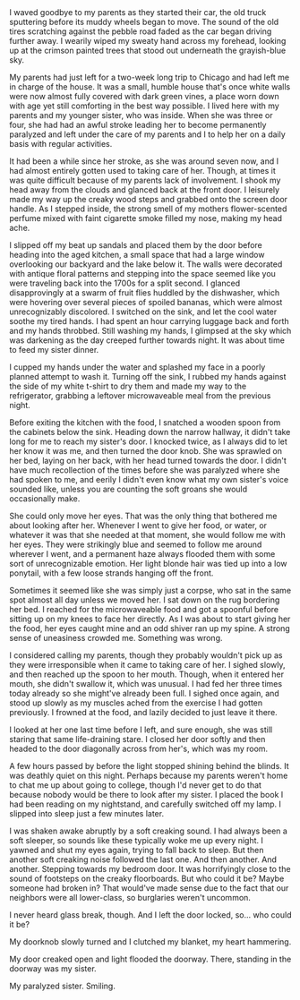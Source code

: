 &#x200B;

I waved goodbye to my parents as they started their car, the old truck sputtering before its muddy wheels began to move. The sound of the old tires scratching against the pebble road faded as the car began driving further away. I wearily wiped my sweaty hand across my forehead, looking up at the crimson painted trees that stood out underneath the grayish-blue sky.

My parents had just left for a two-week long trip to Chicago and had left me in charge of the house. It was a small, humble house that's once white walls were now almost fully covered with dark green vines, a place worn down with age yet still comforting in the best way possible. I lived here with my parents and my younger sister, who was inside. When she was three or four, she had had an awful stroke leading her to become permanently paralyzed and left under the care of my parents and I to help her on a daily basis with regular activities.

It had been a while since her stroke, as she was around seven now, and I had almost entirely gotten used to taking care of her. Though, at times it was quite difficult because of my parents lack of involvement. I shook my head away from the clouds and glanced back at the front door. I leisurely made my way up the creaky wood steps and grabbed onto the screen door handle. As I stepped inside, the strong smell of my mothers flower-scented perfume mixed with faint cigarette smoke filled my nose, making my head ache.

I slipped off my beat up sandals and placed them by the door before heading into the aged kitchen, a small space that had a large window overlooking our backyard and the lake below it. The walls were decorated with antique floral patterns and stepping into the space seemed like you were traveling back into the 1700s for a split second. I glanced disapprovingly at a swarm of fruit flies huddled by the dishwasher, which were hovering over several pieces of spoiled bananas, which were almost unrecognizably discolored. I switched on the sink, and let the cool water soothe my tired hands. I had spent an hour carrying luggage back and forth and my hands throbbed. Still washing my hands, I glimpsed at the sky which was darkening as the day creeped further towards night. It was about time to feed my sister dinner.

I cupped my hands under the water and splashed my face in a poorly planned attempt to wash it. Turning off the sink, I rubbed my hands against the side of my white t-shirt to dry them and made my way to the refrigerator, grabbing a leftover microwaveable meal from the previous night.

Before exiting the kitchen with the food, I snatched a wooden spoon from the cabinets below the sink. Heading down the narrow hallway, it didn't take long for me to reach my sister's door. I knocked twice, as I always did to let her know it was me, and then turned the door knob. She was sprawled on her bed, laying on her back, with her head turned towards the door. I didn't have much recollection of the times before she was paralyzed where she had spoken to me, and eerily I didn't even know what my own sister's voice sounded like, unless you are counting the soft groans she would occasionally make.

She could only move her eyes. That was the only thing that bothered me about looking after her. Whenever I went to give her food, or water, or whatever it was that she needed at that moment, she would follow me with her eyes. They were strikingly blue and seemed to follow me around wherever I went, and a permanent haze always flooded them with some sort of unrecognizable emotion. Her light blonde hair was tied up into a low ponytail, with a few loose strands hanging off the front.

Sometimes it seemed like she was simply just a corpse, who sat in the same spot almost all day unless we moved her. I sat down on the rug bordering her bed. I reached for the microwaveable food and got a spoonful before sitting up on my knees to face her directly. As I was about to start giving her the food, her eyes caught mine and an odd shiver ran up my spine. A strong sense of uneasiness crowded me. Something was wrong.

I considered calling my parents, though they probably wouldn't pick up as they were irresponsible when it came to taking care of her. I sighed slowly, and then reached up the spoon to her mouth. Though, when it entered her mouth, she didn't swallow it, which was unusual. I had fed her three times today already so she might've already been full. I sighed once again, and stood up slowly as my muscles ached from the exercise I had gotten previously. I frowned at the food, and lazily decided to just leave it there.

I looked at her one last time before I left, and sure enough, she was still staring that same life-draining stare. I closed her door softly and then headed to the door diagonally across from her's, which was my room. 

A few hours passed by before the light stopped shining behind the blinds. It was deathly quiet on this night. Perhaps because my parents weren't home to chat me up about going to college, though I'd never get to do that because nobody would be there to look after my sister. I placed the book I had been reading on my nightstand, and carefully switched off my lamp. I slipped into sleep just a few minutes later.

I was shaken awake abruptly by a soft creaking sound. I had always been a soft sleeper, so sounds like these typically woke me up every night. I yawned and shut my eyes again, trying to fall back to sleep. But then another soft creaking noise followed the last one. And then another. And another. Stepping towards my bedroom door. It was horrifyingly close to the sound of footsteps on the creaky floorboards. But who could it be? Maybe someone had broken in? That would've made sense due to the fact that our neighbors were all lower-class, so burglaries weren't uncommon.

I never heard glass break, though. And I left the door locked, so... who could it be?

My doorknob slowly turned and I clutched my blanket, my heart hammering.

My door creaked open and light flooded the doorway. There, standing in the doorway was my sister.

My paralyzed sister. Smiling.